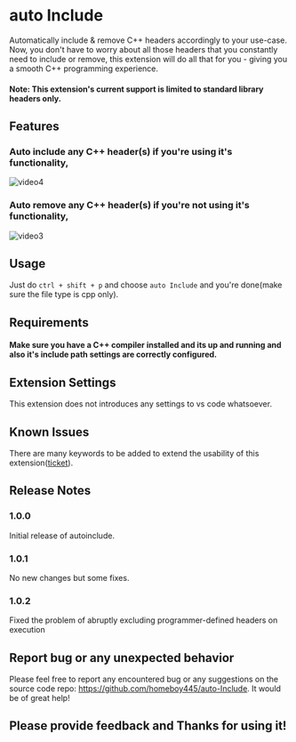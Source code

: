 # auto Include

Automatically include & remove C++ headers accordingly to your use-case. Now, you don't have to worry about all those headers that you constantly need to include or remove, this extension will do all that for you - giving you a smooth C++ programming experience.

#### Note: This extension's current support is limited to standard library headers only.

## Features

### Auto include any C++ header(s) if you're using it's functionality,
![video4](https://user-images.githubusercontent.com/61937872/137953674-a77e1a93-3be5-492b-990e-82e4837ff5e4.gif)
<br />


### Auto remove any C++ header(s) if you're not using it's functionality,
![video3](https://user-images.githubusercontent.com/61937872/137953616-40310bc8-ec8a-42bc-910d-59f70a8c3a50.gif)
<br />

## Usage
Just do `ctrl + shift + p` and choose `auto Include` and you're done(make sure the file type is cpp only).

## Requirements

#### Make sure you have a C++ compiler installed and its up and running and also it's include path settings are correctly configured.

## Extension Settings

This extension does not introduces any settings to vs code whatsoever.

## Known Issues

There are many keywords to be added to extend the usability of this extension(<a href="https://github.com/homeboy445/auto-Include/issues/3">ticket</a>).

## Release Notes

### 1.0.0

Initial release of autoinclude.

### 1.0.1

No new changes but some fixes.

### 1.0.2

Fixed the problem of abruptly excluding programmer-defined headers on execution

## Report bug or any unexpected behavior
Please feel free to report any encountered bug or any suggestions on the source code repo: https://github.com/homeboy445/auto-Include. It would be of great help!

## **Please provide feedback and Thanks for using it!**
